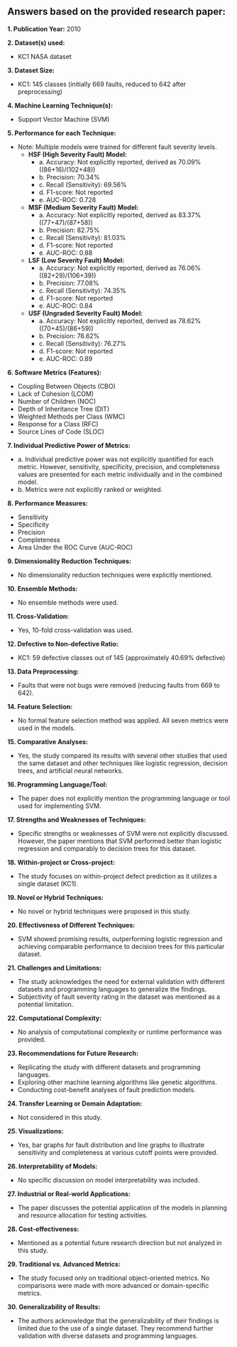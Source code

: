 ## Answers based on the provided research paper:

**1. Publication Year:** 2010

**2. Dataset(s) used:** 
* KC1 NASA dataset

**3. Dataset Size:**
* KC1: 145 classes (initially 669 faults, reduced to 642 after preprocessing)

**4. Machine Learning Technique(s):**
* Support Vector Machine (SVM)

**5. Performance for each Technique:** 
* Note: Multiple models were trained for different fault severity levels.
    * **HSF (High Severity Fault) Model:**
       * a. Accuracy: Not explicitly reported, derived as 70.09% ((86+16)/(102+48))
       * b. Precision: 70.34% 
       * c. Recall (Sensitivity): 69.56% 
       * d. F1-score: Not reported
       * e. AUC-ROC: 0.728
    * **MSF (Medium Severity Fault) Model:**
       * a. Accuracy: Not explicitly reported, derived as 83.37% ((77+47)/(87+58))
       * b. Precision: 82.75% 
       * c. Recall (Sensitivity): 81.03% 
       * d. F1-score: Not reported
       * e. AUC-ROC: 0.88
    * **LSF (Low Severity Fault) Model:**
       * a. Accuracy: Not explicitly reported, derived as 76.06% ((82+29)/(106+39))
       * b. Precision: 77.08% 
       * c. Recall (Sensitivity): 74.35% 
       * d. F1-score: Not reported
       * e. AUC-ROC: 0.84 
    * **USF (Ungraded Severity Fault) Model:**
       * a. Accuracy: Not explicitly reported, derived as 78.62% ((70+45)/(86+59))
       * b. Precision: 78.62%
       * c. Recall (Sensitivity): 76.27% 
       * d. F1-score: Not reported
       * e. AUC-ROC: 0.89

**6. Software Metrics (Features):**
* Coupling Between Objects (CBO)
* Lack of Cohesion (LCOM)
* Number of Children (NOC)
* Depth of Inheritance Tree (DIT)
* Weighted Methods per Class (WMC)
* Response for a Class (RFC)
* Source Lines of Code (SLOC)

**7. Individual Predictive Power of Metrics:** 
* a. Individual predictive power was not explicitly quantified for each metric. However, sensitivity, specificity, precision, and completeness values are presented for each metric individually and in the combined model.
* b.  Metrics were not explicitly ranked or weighted.

**8. Performance Measures:**
* Sensitivity 
* Specificity 
* Precision 
* Completeness
* Area Under the ROC Curve (AUC-ROC)

**9. Dimensionality Reduction Techniques:** 
* No dimensionality reduction techniques were explicitly mentioned.

**10. Ensemble Methods:**
* No ensemble methods were used.

**11. Cross-Validation:**
* Yes, 10-fold cross-validation was used.

**12. Defective to Non-defective Ratio:**
* KC1: 59 defective classes out of 145 (approximately 40.69% defective)

**13. Data Preprocessing:**
*  Faults that were not bugs were removed (reducing faults from 669 to 642).

**14. Feature Selection:**
* No formal feature selection method was applied. All seven metrics were used in the models.

**15. Comparative Analyses:**
* Yes, the study compared its results with several other studies that used the same dataset and other techniques like logistic regression, decision trees, and artificial neural networks.

**16. Programming Language/Tool:** 
* The paper does not explicitly mention the programming language or tool used for implementing SVM.

**17. Strengths and Weaknesses of Techniques:** 
*  Specific strengths or weaknesses of SVM were not explicitly discussed. However, the paper mentions that SVM performed better than logistic regression and comparably to decision trees for this dataset.

**18. Within-project or Cross-project:**
* The study focuses on within-project defect prediction as it utilizes a single dataset (KC1).

**19. Novel or Hybrid Techniques:**
* No novel or hybrid techniques were proposed in this study.

**20. Effectiveness of Different Techniques:** 
* SVM showed promising results, outperforming logistic regression and achieving comparable performance to decision trees for this particular dataset.

**21. Challenges and Limitations:**
* The study acknowledges the need for external validation with different datasets and programming languages to generalize the findings.
* Subjectivity of fault severity rating in the dataset was mentioned as a potential limitation.

**22. Computational Complexity:**
* No analysis of computational complexity or runtime performance was provided. 

**23. Recommendations for Future Research:**
* Replicating the study with different datasets and programming languages. 
* Exploring other machine learning algorithms like genetic algorithms.
* Conducting cost-benefit analyses of fault prediction models.

**24. Transfer Learning or Domain Adaptation:**
* Not considered in this study.

**25. Visualizations:**
* Yes, bar graphs for fault distribution and line graphs to illustrate sensitivity and completeness at various cutoff points were provided.

**26. Interpretability of Models:**
* No specific discussion on model interpretability was included.

**27. Industrial or Real-world Applications:** 
* The paper discusses the potential application of the models in planning and resource allocation for testing activities.

**28. Cost-effectiveness:**
* Mentioned as a potential future research direction but not analyzed in this study.

**29. Traditional vs. Advanced Metrics:** 
* The study focused only on traditional object-oriented metrics. No comparisons were made with more advanced or domain-specific metrics.

**30. Generalizability of Results:**
* The authors acknowledge that the generalizability of their findings is limited due to the use of a single dataset. They recommend further validation with diverse datasets and programming languages. 
